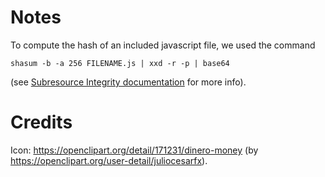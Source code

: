 # Notes

To compute the hash of an included javascript file, we used the command

    shasum -b -a 256 FILENAME.js | xxd -r -p | base64
    
(see [Subresource Integrity documentation](https://developer.mozilla.org/en-US/docs/Web/Security/Subresource_Integrity) for more info).

# Credits

Icon: https://openclipart.org/detail/171231/dinero-money (by https://openclipart.org/user-detail/juliocesarfx).

